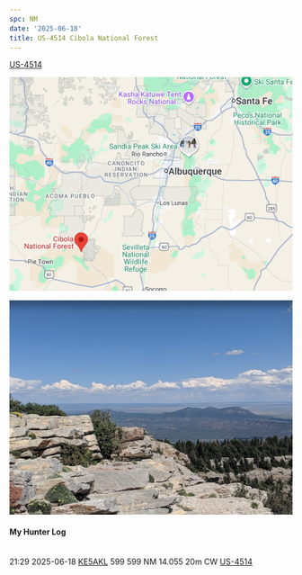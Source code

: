 ```yaml
---
spc: NM
date: '2025-06-18'
title: US-4514 Cibola National Forest
---
```


[US-4514](https://pota.app/#/park/US-4514)

![](/static/US-4514map.png)

![](/static/US-4514.png)


#### My Hunter Log
<BR>21:29	2025-06-18	[KE5AKL](https://qrz.com/db/KE5AKL)	599	599	NM	14.055	20m	CW	[US-4514](https://pota.app/#/park/US-4514)